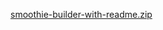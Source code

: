 [smoothie-builder-with-readme.zip](https://github.com/user-attachments/files/22917030/smoothie-builder-with-readme.zip)
